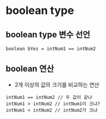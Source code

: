 # boolean type

## boolean type 변수 선언
```boolean bYes = intNum1 == intNum2 ```

## boolean 연산
* 2개 이상의 값의 크기를 비교하는 연산
```
intNum1 == intNum2 // 두 값이 같냐
intNum1 > intNum2 // intNum1이 크냐?
intNum1 < intNum2 // intNum2가 크냐
```